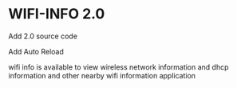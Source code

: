 # WIFI-INFO 2.0
Add 2.0 source code

Add Auto Reload

wifi info is available to view wireless network information and dhcp information and other nearby wifi information application
